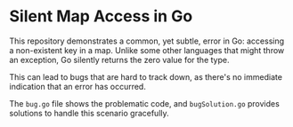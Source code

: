 # Silent Map Access in Go

This repository demonstrates a common, yet subtle, error in Go: accessing a non-existent key in a map.  Unlike some other languages that might throw an exception, Go silently returns the zero value for the type.

This can lead to bugs that are hard to track down, as there's no immediate indication that an error has occurred.

The `bug.go` file shows the problematic code, and `bugSolution.go` provides solutions to handle this scenario gracefully.
